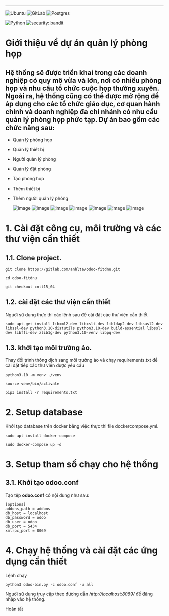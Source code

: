 ---
![Ubuntu](https://img.shields.io/badge/Ubuntu-E95420?style=for-the-badge&logo=ubuntu&logoColor=white)
![GitLab](https://img.shields.io/badge/gitlab-%23181717.svg?style=for-the-badge&logo=gitlab&logoColor=white)
![Postgres](https://img.shields.io/badge/postgres-%23316192.svg?style=for-the-badge&logo=postgresql&logoColor=white)

![Python](https://img.shields.io/badge/python-v3.8+-blue.svg)
[![security: bandit](https://img.shields.io/badge/security-bandit-yellow.svg)](https://github.com/PyCQA/bandit)


# Giới thiệu về dự án quản lý phòng họp
## Hệ thống sẽ được triển khai trong các doanh nghiệp có quy mô vừa và lớn, nơi có nhiều phòng họp và nhu cầu tổ chức cuộc họp thường xuyên. Ngoài ra, hệ thống cũng có thể được mở rộng để áp dụng cho các tổ chức giáo dục, cơ quan hành chính và doanh nghiệp đa chi nhánh có nhu cầu quản lý phòng họp phức tạp. Dự án bao gồm các chức năng sau:
- Quản lý phòng họp
- Quản lý thiết bị
- Người quản lý phòng
- Quản lý đặt phòng
- Tạo phòng họp
- Thêm thiết bị
- Thêm người quản lý phòng

  ![image](https://github.com/user-attachments/assets/5f578112-c6a3-4792-b639-380e8c7243a2)
  ![image](https://github.com/user-attachments/assets/757c8b67-1dca-43aa-bac4-5e7f4bd932b9)
  ![image](https://github.com/user-attachments/assets/0d139ed6-61d3-4f22-bbc5-a9a5ad54be6c)
  ![image](https://github.com/user-attachments/assets/19ecf9cd-9f64-4187-af8e-8e2f8fd92901)
  ![image](https://github.com/user-attachments/assets/6bf6c90f-34e1-40d0-a507-f6cb49d8271f)
  ![image](https://github.com/user-attachments/assets/9a2c5376-f828-49a5-a8a6-ead3e732e8f2)
  ![image](https://github.com/user-attachments/assets/a0c6b592-fefe-4324-91e1-521b68b85725)








# 1. Cài đặt công cụ, môi trường và các thư viện cần thiết

## 1.1. Clone project.
```
git clone https://gitlab.com/anhlta/odoo-fitdnu.git
```
```
cd odoo-fitdnu
```

```
git checkout cntt15_04
```


## 1.2. cài đặt các thư viện cần thiết

Người sử dụng thực thi các lệnh sau đề cài đặt các thư viện cần thiết

```
sudo apt-get install libxml2-dev libxslt-dev libldap2-dev libsasl2-dev libssl-dev python3.10-distutils python3.10-dev build-essential libssl-dev libffi-dev zlib1g-dev python3.10-venv libpq-dev
```
## 1.3. khởi tạo môi trường ảo.

Thay đổi trình thông dịch sang môi trường ảo và chạy requirements.txt để cài đặt tiếp các thư viện được yêu cầu
```
python3.10 -m venv ./venv
```
```
source venv/bin/activate
```
```
pip3 install -r requirements.txt
```

# 2. Setup database

Khởi tạo database trên docker bằng việc thực thi file dockercompose.yml.
```
sudo apt install docker-compose
```
```
sudo docker-compose up -d
```

# 3. Setup tham số chạy cho hệ thống

## 3.1. Khởi tạo odoo.conf

Tạo tệp **odoo.conf** có nội dung như sau:

```
[options]
addons_path = addons
db_host = localhost
db_password = odoo
db_user = odoo
db_port = 5434
xmlrpc_port = 8069
```

# 4. Chạy hệ thống và cài đặt các ứng dụng cần thiết

Lệnh chạy
```
python3 odoo-bin.py -c odoo.conf -u all
```


Người sử dụng truy cập theo đường dẫn _http://localhost:8069/_ để đăng nhập vào hệ thống.

Hoàn tất
    
